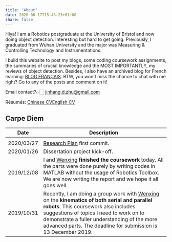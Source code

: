 ```yaml
---
title: "About"
date: 2020-06-17T15:46:23+01:00
share: false
---
```


Hiya! I am a Robotics postgraduate at the University of Bristol and now doing object detection. Interesting but hard to get going. Previously, I graduated from Wuhan University and the major was Measuring & Controlling Technology and Instrumentations.

I build this website to post my blogs, some coding coursework assignments, the summaries of crucial knowledge and the MOST IMPORTANTLY, my reviews of object detection. Besides, I also have an archived blog for French learning: [BLOG FRANÇAIS](https://zhujinhang.wordpress.com/). BTW, you won't miss the chance to chat with me right? Go to any of the posts and comment on it! 

Email contact?👉🏻 <a href="mailto:jinhang.d.zhu@gmail.com" target="_blank" rel="noopener">jinhang.d.zhu@gmail.com</a>

Résumés: <a href="../JinhangZhu_CV_CN.pdf" class="btn btn-2">Chinese CV</a><a href="../JinhangZhu_CV_EN.pdf" class="btn btn-3">English CV</a>

<h2 class="viva-la-vida">Carpe Diem</h2>

| Date       | Description                                                  |
| ---------- | ------------------------------------------------------------ |
|            |                                                              |
| 2020/03/27 | [Research Plan](https://github.com/JinhangZhu/rrp-project) first commit. |
| 2020/01/26 | Dissertation project kick-off.                               |
| 2019/12/08 | I and <a href="https://me.csdn.net/weixin_44536896">Wenxing</a> **finished the coursework** today. All the parts were done purely by writing codes in MATLAB without the usage of Robotics Toolbox. We are now writing the report and we hope it all goes well. |
| 2019/10/31 | Recently, I am doing a group work with <a href="https://me.csdn.net/weixin_44536896">Wenxing</a> on the <strong>kinematics of both serial and parallel robots</strong>. This coursework also includes suggestions of topics I need to work on to demonstrate a fuller understanding of the more advanced parts. The deadline for submission is 13 December 2019. |
